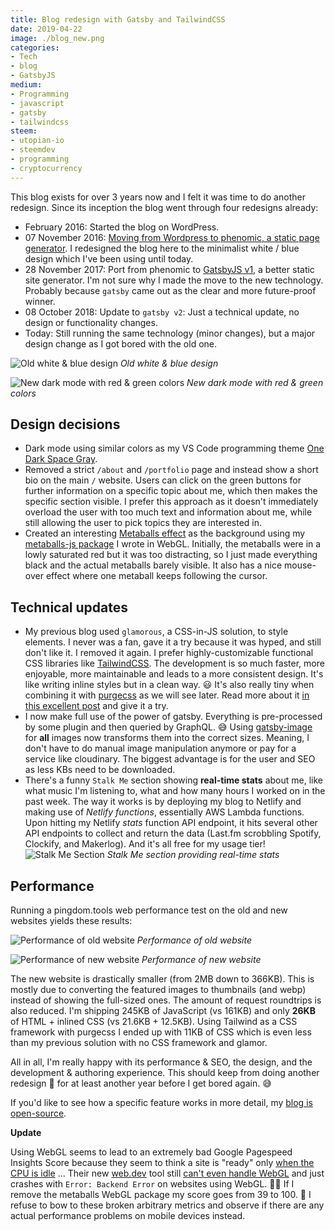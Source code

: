 ```yaml
---
title: Blog redesign with Gatsby and TailwindCSS
date: 2019-04-22
image: ./blog_new.png
categories:
- Tech
- blog
- GatsbyJS
medium:
- Programming
- javascript
- gatsby
- tailwindcss
steem:
- utopian-io
- steemdev
- programming
- cryptocurrency
---
```


This blog exists for over 3 years now and I felt it was time to do another redesign.
Since its inception the blog went through four redesigns already:

* February 2016: Started the blog on WordPress.
* 07 November 2016: [Moving from Wordpress to phenomic, a static page generator](/wordpress-to-static-site-generator). I redesigned the blog here to the minimalist white / blue design which I've been using until today.
* 28 November 2017: Port from phenomic to [GatsbyJS v1](https://www.gatsbyjs.org/), a better static site generator. I'm not sure why I made the move to the new technology. Probably because `gatsby` came out as the clear and more future-proof winner.
* 08 October 2018: Update to `gatsby v2`: Just a technical update, no design or functionality changes.
* Today: Still running the same technology (minor changes), but a major design change as I got bored with the old one.

![Old white & blue design](./blog_old.png)
_Old white & blue design_

![New dark mode with red & green colors](./blog_new.png)
_New dark mode with red & green colors_

## Design decisions

* Dark mode using similar colors as my VS Code programming theme [One Dark Space Gray](https://marketplace.visualstudio.com/items?itemName=fivepointseven.vscode-theme-onedark-spacegray).
* Removed a strict `/about` and `/portfolio` page and instead show a short bio on the main `/` website.
    Users can click on the green buttons for further information on a specific topic about me, which then makes the specific section visible.
    I prefer this approach as it doesn't immediately overload the user with too much text and information about me, while still allowing the user to pick topics they are interested in.
* Created an interesting [Metaballs effect](https://en.wikipedia.org/wiki/Metaballs) as the background using my [metaballs-js package](https://www.npmjs.com/package/metaballs-js) I wrote in WebGL.
    Initially, the metaballs were in a lowly saturated red but it was too distracting, so I just made everything black and the actual metaballs barely visible.
    It also has a nice mouse-over effect where one metaball keeps following the cursor.

## Technical updates

* My previous blog used `glamorous`, a CSS-in-JS solution, to style elements.
    I never was a fan, gave it a try because it was hyped, and still don't like it.
    I removed it again.
    I prefer highly-customizable functional CSS libraries like [TailwindCSS](https://tailwindcss.com).
    The development is so much faster, more enjoyable, more maintainable and leads to a more consistent design.
    It's like writing inline styles but in a clean way. 😃
    It's also really tiny when combining it with [purgecss](https://github.com/FullHuman/purgecss) as we will see later.
    Read more about it [in this excellent post](https://adamwathan.me/css-utility-classes-and-separation-of-concerns/) and give it a try.
* I now make full use of the power of gatsby. Everything is pre-processed by some plugin and then queried by GraphQL. 😅
    Using [gatsby-image](https://www.gatsbyjs.org/packages/gatsby-image/) for **all** images now transforms them into the correct sizes.
    Meaning, I don't have to do manual image manipulation anymore or pay for a service like cloudinary.
    The biggest advantage is for the user and SEO as less KBs need to be downloaded.
* There's a funny `Stalk Me` section showing **real-time stats** about me, like what music I'm listening to, what and how many hours I worked on in the past week.
    The way it works is by deploying my blog to Netlify and making use of _Netlify functions_, essentially AWS Lambda functions.
    Upon hitting my Netlify _stats_ function API endpoint, it hits several other API endpoints to collect and return the data (Last.fm scrobbling Spotify, Clockify, and Makerlog).
    And it's all free for my usage tier!
    ![Stalk Me Section](./stalk_me.png)
    _Stalk Me section providing real-time stats_


## Performance

Running a pingdom.tools web performance test on the old and new websites yields these results:

![Performance of old website](./performance_old.png)
_Performance of old website_

![Performance of new website](./performance_new.png)
_Performance of new website_

The new website is drastically smaller (from 2MB down to 366KB).
This is mostly due to converting the featured images to thumbnails (and webp) instead of showing the full-sized ones.
The amount of request roundtrips is also reduced.
I'm shipping 245KB of JavaScript (vs 161KB) and only **26KB** of HTML + inlined CSS (vs 21.6KB + 12.5KB).
Using Tailwind as a CSS framework with purgecss I ended up with 11KB of CSS which is even less than my previous solution with no CSS framework and glamor.

All in all, I'm really happy with its performance & SEO, the design, and the development & authoring experience.
This should keep from doing another redesign 💅 for at least another year before I get bored again. 😅

If you'd like to see how a specific feature works in more detail, my [blog is open-source](https://github.com/MrToph/cmichelio).

**Update**

Using WebGL seems to lead to an extremely bad Google Pagespeed Insights Score because they seem to think a site is "ready" only [when the CPU is idle](https://developers.google.com/web/tools/lighthouse/audits/first-cpu-idle) ...
Their new [web.dev](https://web.dev) tool still [can't even handle WebGL](https://github.com/GoogleChrome/lighthouse/issues/8557) and just crashes with `Error: Backend Error` on websites using WebGL. 🤷‍♂️
If I remove the metaballs WebGL package my score goes from 39 to 100. 🤣
I refuse to bow to these broken arbitrary metrics and observe if there are any actual performance problems on mobile devices instead.
